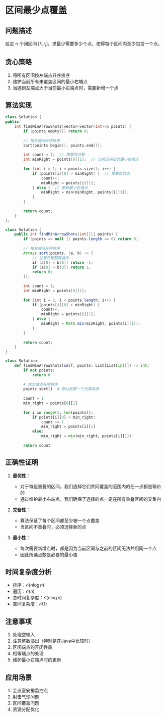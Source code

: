 # 区间最少点覆盖

## 问题描述

给定 n 个闭区间 $[l_i, r_i]$，求最少需要多少个点，使得每个区间内至少包含一个点。

## 贪心策略

1. 将所有区间按左端点升序排序
2. 维护当前所有未覆盖区间的最小右端点
3. 当遇到左端点大于当前最小右端点时，需要新增一个点

## 算法实现

``` c++ []
class Solution {
public:
    int findMinArrowShots(vector<vector<int>>& points) {
        if (points.empty()) return 0;
        
        // 按左端点升序排序
        sort(points.begin(), points.end());
        
        int count = 1;  // 需要的点数
        int minRight = points[0][1];  // 当前区间组的最小右端点
        
        for (int i = 1; i < points.size(); i++) {
            if (points[i][0] > minRight) {  // 需要新的点
                count++;
                minRight = points[i][1];
            } else {  // 更新最小右端点
                minRight = min(minRight, points[i][1]);
            }
        }
        
        return count;
    }
};
```

``` java []
class Solution {
    public int findMinArrowShots(int[][] points) {
        if (points == null || points.length == 0) return 0;
        
        // 按左端点升序排序
        Arrays.sort(points, (a, b) -> {
            // 注意处理整数溢出
            if (a[0] < b[0]) return -1;
            if (a[0] > b[0]) return 1;
            return 0;
        });
        
        int count = 1;
        int minRight = points[0][1];
        
        for (int i = 1; i < points.length; i++) {
            if (points[i][0] > minRight) {
                count++;
                minRight = points[i][1];
            } else {
                minRight = Math.min(minRight, points[i][1]);
            }
        }
        
        return count;
    }
}
```

``` python []
class Solution:
    def findMinArrowShots(self, points: List[List[int]]) -> int:
        if not points:
            return 0
            
        # 按左端点升序排序
        points.sort()  # 默认按第一个元素排序
        
        count = 1
        min_right = points[0][1]
        
        for i in range(1, len(points)):
            if points[i][0] > min_right:
                count += 1
                min_right = points[i][1]
            else:
                min_right = min(min_right, points[i][1])
        
        return count
```

## 正确性证明

1. **最优性**：
   - 对于每组重叠的区间，我们选择它们共同覆盖的范围内的任一点都是等价的
   - 通过维护最小右端点，我们确保了选择的点一定在所有重叠区间的交集内

2. **完备性**：
   - 算法保证了每个区间都至少被一个点覆盖
   - 当区间不重叠时，必须选择新的点

3. **最小性**：
   - 每次需要新增点时，都是因为当前区间与之前的区间无法共用同一个点
   - 因此所选点数是必要的最小值

## 时间复杂度分析

- 排序：$\mathcal{O}(n \log n)$
- 遍历：$\mathcal{O}(n)$
- 总时间复杂度：$\mathcal{O}(n \log n)$
- 空间复杂度：$\mathcal{O}(1)$

## 注意事项

1. 处理空输入
2. 注意整数溢出（特别是在Java中比较时）
3. 区间端点的开闭性质
4. 相等端点的处理
5. 维护最小右端点时的更新

## 应用场景

1. 会议室安排监控点
2. 射击气球问题
3. 区间覆盖问题
4. 资源分配优化